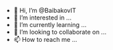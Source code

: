 - 👋 Hi, I’m @BaibakovIT
- 👀 I’m interested in ...
- 🌱 I’m currently learning ...
- 💞️ I’m looking to collaborate on ...
- 📫 How to reach me ...

<!---
BaibakovIT/BaibakovIT is a ✨ special ✨ repository because its `README.md` (this file) appears on your GitHub profile.
You can click the Preview link to take a look at your changes.
--->
